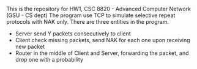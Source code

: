 This is the repository for HW1, CSC 8820 - Advanced Computer Network (GSU - CS dept)
The program use TCP to simulate selective repeat protocols with NAK only.
There are three entities in the program. 
 - Server send Y packets consecutively to client
 - Client check missing packets, send NAK for each one upon receiving new packet
 - Router in the middle of Client and Server, forwarding the packet, and drop one with a probability
